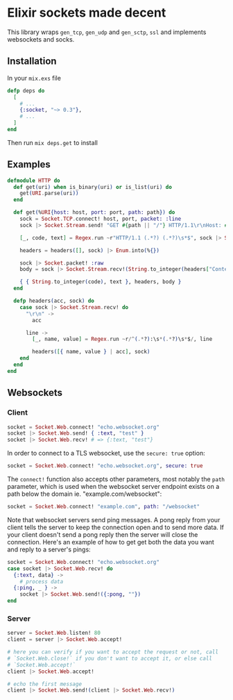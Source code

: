 Elixir sockets made decent
==========================
This library wraps `gen_tcp`, `gen_udp` and `gen_sctp`, `ssl` and implements
websockets and socks.

Installation
--------
In your `mix.exs` file

```elixir
defp deps do
  [
    # ...
    {:socket, "~> 0.3"},
    # ...
  ]
end
```

Then run `mix deps.get` to install

Examples
--------

```elixir
defmodule HTTP do
  def get(uri) when is_binary(uri) or is_list(uri) do
    get(URI.parse(uri))
  end

  def get(%URI{host: host, port: port, path: path}) do
    sock = Socket.TCP.connect! host, port, packet: :line
    sock |> Socket.Stream.send! "GET #{path || "/"} HTTP/1.1\r\nHost: #{host}\r\n\r\n"

    [_, code, text] = Regex.run ~r"HTTP/1.1 (.*?) (.*?)\s*$", sock |> Socket.Stream.recv!

    headers = headers([], sock) |> Enum.into(%{})

    sock |> Socket.packet! :raw
    body = sock |> Socket.Stream.recv!(String.to_integer(headers["Content-Length"]))

    { { String.to_integer(code), text }, headers, body }
  end

  defp headers(acc, sock) do
    case sock |> Socket.Stream.recv! do
      "\r\n" ->
        acc

      line ->
        [_, name, value] = Regex.run ~r/^(.*?):\s*(.*?)\s*$/, line

        headers([{ name, value } | acc], sock)
    end
  end
end
```

Websockets
----------

### Client

```elixir
socket = Socket.Web.connect! "echo.websocket.org"
socket |> Socket.Web.send! { :text, "test" }
socket |> Socket.Web.recv! # => {:text, "test"}
```

In order to connect to a TLS websocket, use the `secure: true` option:

```elixir
socket = Socket.Web.connect! "echo.websocket.org", secure: true
```

The `connect!` function also accepts other parameters, most notably the `path` parameter, which is used when the websocket server endpoint exists on a path below the domain ie. "example.com/websocket":

```elixir
socket = Socket.Web.connect! "example.com", path: "/websocket"
```

Note that websocket servers send ping messages. A pong reply from your client tells the server to keep the connection open and to send more data. If your client doesn't send a pong reply then the server will close the connection. Here's an example of how to get get both the data you want and reply to a server's pings:

```elixir
socket = Socket.Web.connect! "echo.websocket.org"
case socket |> Socket.Web.recv! do
  {:text, data} ->
    # process data
  {:ping, _ } ->
    socket |> Socket.Web.send!({:pong, ""})
end
```

### Server

```elixir
server = Socket.Web.listen! 80
client = server |> Socket.Web.accept!

# here you can verify if you want to accept the request or not, call
# `Socket.Web.close!` if you don't want to accept it, or else call
# `Socket.Web.accept!`
client |> Socket.Web.accept!

# echo the first message
client |> Socket.Web.send!(client |> Socket.Web.recv!)
```
